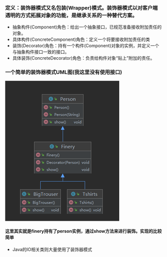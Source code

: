 ### 定义：装饰器模式又名包装(Wrapper)模式。装饰器模式以对客户端透明的方式拓展对象的功能，是继承关系的一种替代方案。

- 抽象构件(Component)角色：给出一个抽象接口，已规范准备接收附加责任的对象。
- 具体构件(ConcreteComponent)角色：定义一个将要接收附加责任的类
- 装饰(Decorator)角色：持有一个构件(Component)对象的实例，并定义一个与抽象构件接口一致的接口。
- 具体装饰(ConcreteDecorator)角色：负责给构件对象“贴上”附加的责任。

### 一个简单的装饰器模式UML图(我这里没有使用接口)
![img_1.png](img_1.png)
#### 这里其实就是finery持有了person实例，通过show方法来进行装饰。实现的比较简单
- Java的IO相关类则大量使用了装饰器模式
